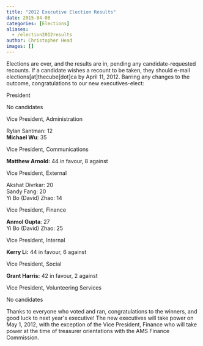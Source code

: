 ```yaml
---
title: "2012 Executive Election Results"
date: 2015-04-08
categories: [Elections]
aliases:
  - /election2012results
author: Christopher Head
images: []
---
```


Elections are over, and the results are in, pending any candidate-requested recounts. If a candidate wishes a recount to be taken, they should e-mail elections\[at\]thecube\[dot\]ca by April 11, 2012. Barring any changes to the outcome, congratulations to our new executives-elect:

President

No candidates

Vice President, Administration

Rylan Santman: 12  
**Michael Wu**: 35

Vice President, Communications

**Matthew Arnold:** 44 in favour, 8 against

Vice President, External

Akshat Divrkar: 20  
Sandy Fang: 20  
Yi Bo (David) Zhao: 14

Vice President, Finance

**Anmol Gupta**: 27  
Yi Bo (David) Zhao: 25

Vice President, Internal

**Kerry Li:** 44 in favour, 6 against

Vice President, Social

**Grant Harris:** 42 in favour, 2 against

Vice President, Volunteering Services

No candidates

Thanks to everyone who voted and ran, congratulations to the winners, and good luck to next year's executive! The new executives will take power on May 1, 2012, with the exception of the Vice President, Finance who will take power at the time of treasurer orientations with the AMS Finance Commission.
